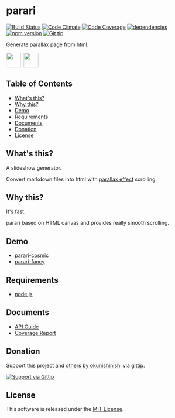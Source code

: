 parari
======
<!-- Badge start -->

[![Build Status][my_travis_badge_url]][my_travis_url]
[![Code Climate][my_codeclimate_badge_url]][my_codeclimate_url]
[![Code Coverage][my_codeclimate_coverage_badge_url]][my_codeclimate_url]
[![dependencies][my_gemnasium_badge_url]][my_gemnasium_url]
[![npm version][my_npm_budge_url]][my_npm_url]
[![Git tip][my_gittip_budge_url]][my_gittip_url]

<!-- Badge end -->

Generate parallax page from html.


<!-- Banner start -->

<a href="https://github.com/tick-tack/apeman"><img style="height:40px;" src="https://raw.githubusercontent.com/tick-tack/apeman/master/doc/images/apeman.png" height="40"></a>&nbsp;
<a href="http://nodejs.org/"><img style="height:40px;" src="http://nodejs.org/images/logos/nodejs-dark.png" height="40"></a>&nbsp;

<!-- Banner end -->

Table of Contents
-----
- [What's this?](#01-whats-this)
- [Why this?](#02-why-this)
- [Demo](#03-demo)
- [Requirements](#04-requirements)
- [Documents](#05-documents)
- [Donation](#10-donation)
- [License](#11-license)




<a name="01-whats-this"></a>
What's this?
-----

A slideshow generator.

Convert markdown files into html with [parallax effect][wikipedia_parallax] scrolling. 

<a name="02-why-this"></a>
Why this?
---------

It's fast.

parari based on HTML canvas and provides really smooth scrolling.

<a name="03-demo"></a>
Demo
-------

+ [parari-cosmic](http://okunishinishi.github.io/parari/demo/parari-readme/parari-cosmic.html)
+ [parari-fancy](http://okunishinishi.github.io/parari/demo/parari-readme/parari-fancy.html)

<a name="04-requirements"></a>
Requirements
------

+ [node.js][nodejs_url]


<a name="05-documents"></a>
Documents
------
+ [API Guide][my_apiguide_url]
+ [Coverage Report][my_coverage_report_url]


<a name="10-donation"></a>
Donation
------

Support this project and [others by okunishinishi][my_gittip_url] via [gittip][my_gittip_url].

[<img src="https://rawgithub.com/twolfson/gittip-badge/0.2.0/dist/gittip.png" alt="Support via Gittip"/>][my_gittip_url]


<a name="11-license"></a>
License
-------
This software is released under the [MIT License][my_license_url].




<!-- Links start -->

[nodejs_url]: http://nodejs.org/
[wikipedia_parallax]: http://en.wikipedia.org/wiki/Parallax
[my_license_url]: http://raw.github.com/okunishinishi/parari/master/LICENSE
[my_travis_url]: http://travis-ci.org/okunishinishi/parari
[my_travis_badge_url]: http://img.shields.io/travis/okunishinishi/parari.svg?style=flat
[my_codeclimate_url]: http://codeclimate.com/github/okunishinishi/parari
[my_codeclimate_badge_url]: http://img.shields.io/codeclimate/github/okunishinishi/parari.svg?style=flat
[my_codeclimate_coverage_badge_url]: http://img.shields.io/codeclimate/coverage/github/okunishinishi/parari.svg?style=flat
[my_apiguide_url]: http://okunishinishi.github.io/parari/apiguide/
[my_demo_url]: http://okunishinishi.github.io/parari/demo/
[my_coverage_report_url]: http://okunishinishi.github.io/parari/coverage/lcov-report/
[my_gittip_url]: http://www.gittip.com/okunishinishi/
[my_gittip_budge_url]: http://img.shields.io/gittip/okunishinishi.svg?style=flat
[my_npm_url]: http://www.npmjs.org/package/parari
[my_npm_budge_url]: http://img.shields.io/npm/v/parari.svg?style=flat
[my_tag_url]: http://github.com/okunishinishi/parari/releases/tag/v1.0.6
[my_tag_badge_url]: http://img.shields.io/github/tag/okunishinishi/parari.svg?style=flat
[my_gemnasium_url]: http://gemnasium.com/okunishinishi/parari
[my_gemnasium_badge_url]: http://img.shields.io/gemnasium/okunishinishi/parari.svg?style=flat

<!-- Links end-->